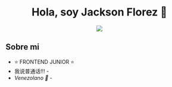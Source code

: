 <div align="center">
<h1 align="center">Hola, soy Jackson Florez 👋</h1>
</div>
<center>
<img src="https://img.freepik.com/vector-gratis/hacker-que-opera-ilustracion-icono-historieta-ordenador-portatil-concepto-icono-tecnologia-aislado-estilo-dibujos-animados-plana_138676-2387.jpg">
</center>

## Sobre mi

- ⭐ FRONTEND JUNIOR ⭐ 
-  我说普通话!!! -
- *Venezolano 💪* -
